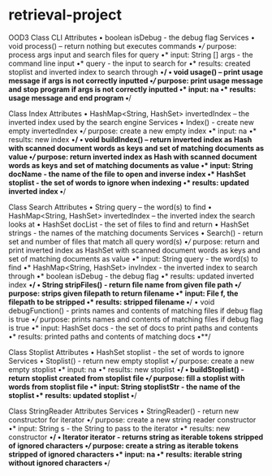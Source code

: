 # retrieval-project
OOD3
Class CLI
Attributes
•	boolean isDebug - the debug flag
Services
•	void process() – return nothing but executes commands
•*/* purpose: process args input and search files for query
•* input: String [] args - the command line input
•* query - the input to search for
•* results: created stoplist and inverted index to search through
•**/
•	void usage() – print usage message if args is not correctly inputted
•*/* purpose: print usage message and stop program if args is not correctly inputted
•* input: na
•* results: usage message and end program
•**/

Class Index
Attributes
•	HashMap<String, HashSet<File>> invertedIndex – the inverted index used by the search engine 
Services
•	Index() - create new empty invertedIndex
•*/* purpose: create a new empty index
•* input: na
•* results: new index
•**/
•	void buildIndex() – return inverted index as Hash with scanned document words as keys and set of matching documents as value
•*/* purpose: return inverted index as Hash with scanned document words as keys and set of matching documents as value
•* input: String docName - the name of the file to open and inverse index
•* HashSet<String> stoplist - the set of words to ignore when indexing
•* results: updated inverted index
•**/

Class Search
Attributes
•	String query – the word(s) to find
•	HashMap<String, HashSet<File>> invertedIndex – the inverted index the search looks at
•	HashSet<File> docList - the set of files to find and return
• HashSet<String> strings - the names of the matching documents
Services
•	Search() - return set and number of files that match all query word(s)
•*/* purpose: return and print inverted index as HashSet with scanned document words as keys and set of matching documents as value
•* input: String query - the word(s) to find
•* HashMap<String, HashSet<File>> invIndex - the inverted index to search through
•* boolean isDebug - the debug flag
•* results: updated inverted index
•**/
• String stripFiles() - return file name from given file path
•*/* purpose: strips given filepath to return filename
•* input: File f, the filepath to be stripped
•* results: stripped filename
•**/ 
• void debugFunction() - prints names and contents of matching files if debug flag is true
•*/* purpose: prints names and contents of matching files if debug flag is true
•* input: HashSet<File> docs - the set of docs to print paths and contents
•* results: printed paths and contents of matching docs
•**/

Class Stoplist
Attributes
• HashSet<String> stoplist - the set of words to ignore
Services
• Stoplist() - return new empty stoplist
•*/* purpose: create a new empty stoplist
•* input: na
•* results: new stoplist
•**/
• buildStoplist() - return stoplist created from stoplist file
•*/* purpose: fill a stoplist with words from stoplist file
•* input: String stoplistStr - the name of the stoplist
•* results: updated stoplist
•**/

Class StringReader
Attributes
Services
•	StringReader() - return new constructor for iterator
•*/* purpose: create a new string reader constructor
•* input: String s - the String to pass to the iterator
•* results: new constructor
•**/
•	Iterator<String> iterator - returns string as iterable tokens stripped of ignored characters
•*/* purpose: create a string as iterable tokens stripped of ignored characters
•* input: na
•* results: iterable string without ignored characters
•**/
